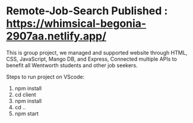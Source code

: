 # Remote-Job-Search Published  :  https://whimsical-begonia-2907aa.netlify.app/ 
This is group project, we managed and supported website through HTML, CSS, JavaScript, Mango DB, and Express, 
Connected multiple APIs to benefit all Wentworth students and other job seekers.

Steps to run project on VScode:

1. npm install
2. cd client
3. npm install
4. cd ..
5. npm start

